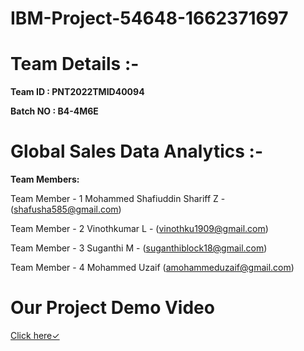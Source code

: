 # IBM-Project-54648-1662371697

# Team Details :-

**Team ID : PNT2022TMID40094**

**Batch NO : B4-4M6E**


# Global Sales Data Analytics :-



**Team Members:**

Team Member - 1 Mohammed Shafiuddin Shariff Z - (shafusha585@gmail.com)

Team Member - 2 Vinothkumar L - (vinothku1909@gmail.com)

Team Member - 3 Suganthi M - (suganthiblock18@gmail.com)

Team Member - 4 Mohammed Uzaif (amohammeduzaif@gmail.com)



# **Our Project Demo Video**

<a href="https://youtu.be/-2bd64U4gvc">Click here✓</a>
